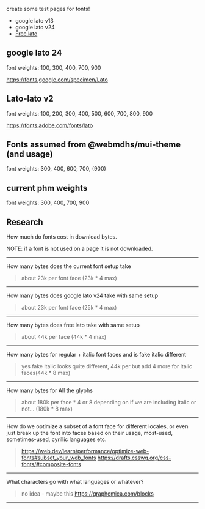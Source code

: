 create some test pages for fonts!

* google lato v13
* google lato v24
* [Free lato](https://www.latofonts.com/lato-free-fonts/)


## google lato 24

font weights: 100, 300, 400, 700, 900

https://fonts.google.com/specimen/Lato


## Lato-lato v2

font weights: 100, 200, 300, 400, 500, 600, 700, 800, 900

https://fonts.adobe.com/fonts/lato

## Fonts assumed from @webmdhs/mui-theme (and usage)

font weights: 300, 400, 600, 700, (900)


## current phm weights

font weights: 300, 400, 700, 900

## Research

How much do fonts cost in download bytes.

NOTE: if a font is not used on a page it is not downloaded.

---

How many bytes does the current font setup take

> about 23k per font face (23k * 4 max)

---

How many bytes does google lato v24 take with same setup

> about 23k per font face (25k * 4 max)

---

How many bytes does free lato take with same setup

> about 44k per face (44k * 4 max)


---

How many bytes for regular + italic font faces and is fake italic different

> yes fake italic looks quite different,  44k per but add 4 more for italic faces(44k * 8 max)

---

How many bytes for All the glyphs

> about 180k per face * 4 or 8 depending on if we are including italic or not... (180k * 8 max)

--- 

How do we optimize a subset of a font face for different locales, or even just break up the font into faces based on their usage, most-used, sometimes-used, cyrillic languages etc.

> https://web.dev/learn/performance/optimize-web-fonts#subset_your_web_fonts
> https://drafts.csswg.org/css-fonts/#composite-fonts

---

What characters go with what languages or whatever?

> no idea - maybe this https://graphemica.com/blocks

---
